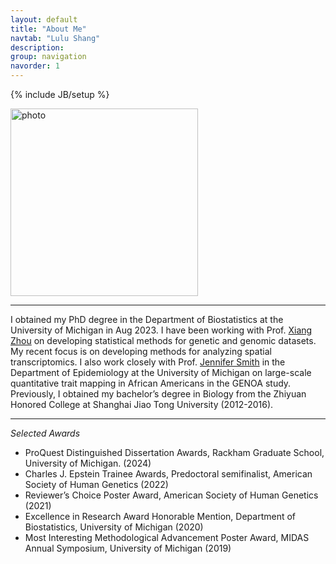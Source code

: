 ```yaml
---
layout: default
title: "About Me"
navtab: "Lulu Shang"
description: 
group: navigation
navorder: 1
---
```

{% include JB/setup %}


<link rel="stylesheet" href="https://cdn.jsdelivr.net/gh/jpswalsh/academicons@1/css/academicons.min.css">

<img src="/assets/themes/lab/images/logo/profile.jpeg" alt="photo" width="300" class="center">


<br clear="left"/>
<hr/>

I obtained my PhD degree in the Department of Biostatistics at the University of Michigan in Aug 2023. I have been working with Prof. [Xiang Zhou](http://xzlab.org) on developing statistical methods for genetic and genomic datasets. My recent focus is on developing methods for analyzing spatial transcriptomics. I also work closely with Prof. [Jennifer Smith](https://sph.umich.edu/faculty-profiles/smith-jennifer.html) in the Department of Epidemiology at the University of Michigan on large-scale quantitative trait mapping in African Americans in the GENOA study. Previously, I obtained my bachelor’s degree in Biology from the Zhiyuan Honored College at Shanghai Jiao Tong University (2012-2016). 

<hr/>

*Selected Awards*
- ProQuest Distinguished Dissertation Awards, Rackham Graduate School, University of Michigan. (2024)
- Charles J. Epstein Trainee Awards, Predoctoral semifinalist, American Society of Human Genetics (2022)
- Reviewer’s Choice Poster Award, American Society of Human Genetics (2021)
- Excellence in Research Award Honorable Mention, Department of Biostatistics, University of Michigan (2020)
- Most Interesting Methodological Advancement Poster Award, MIDAS Annual Symposium, University of Michigan (2019)


